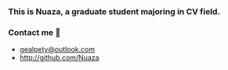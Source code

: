 ### This is Nuaza, a graduate student majoring in CV field.

### Contact me 📣
- gealpety@outlook.com
- http://github.com/Nuaza
